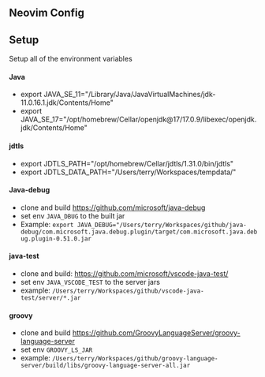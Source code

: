 ## Neovim Config

## Setup

Setup all of the environment variables

#### Java
- export JAVA_SE_11="/Library/Java/JavaVirtualMachines/jdk-11.0.16.1.jdk/Contents/Home"
- export JAVA_SE_17="/opt/homebrew/Cellar/openjdk@17/17.0.9/libexec/openjdk.jdk/Contents/Home"

#### jdtls
- export JDTLS_PATH="/opt/homebrew/Cellar/jdtls/1.31.0/bin/jdtls"
- export JDTLS_DATA_PATH="/Users/terry/Workspaces/tempdata/"

#### Java-debug
- clone and build https://github.com/microsoft/java-debug
- set env `JAVA_DBUG` to the built jar
- Example: `export JAVA_DEBUG="/Users/terry/Workspaces/github/java-debug/com.microsoft.java.debug.plugin/target/com.microsoft.java.debug.plugin-0.51.0.jar`

#### java-test
- clone and build: https://github.com/microsoft/vscode-java-test/
- set env `JAVA_VSCODE_TEST` to the server jars
- example: `/Users/terry/Workspaces/github/vscode-java-test/server/*.jar`

#### groovy 
- clone and build https://github.com/GroovyLanguageServer/groovy-language-server
- set env `GROOVY_LS_JAR`
- example: `/Users/terry/Workspaces/github/groovy-language-server/build/libs/groovy-language-server-all.jar`
